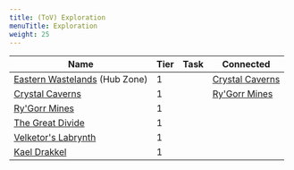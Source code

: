 ```yaml
---
title: (ToV) Exploration
menuTitle: Exploration
weight: 25
---
```


|Name|Tier|Task|Connected|
|---|---|---|---|
[Eastern Wastelands](eastern_wastelands) (Hub Zone)|1||[Crystal Caverns](crystal_caverns)
[Crystal Caverns](crystal_caverns)|1||[Ry'Gorr Mines](rygorr_mines)
[Ry'Gorr Mines](rygorr_mines)|1||
[The Great Divide](the_great_divide)|1||
[Velketor's Labrynth](velketors_labrynth)|1||
[Kael Drakkel](kael_drakkel)|1||